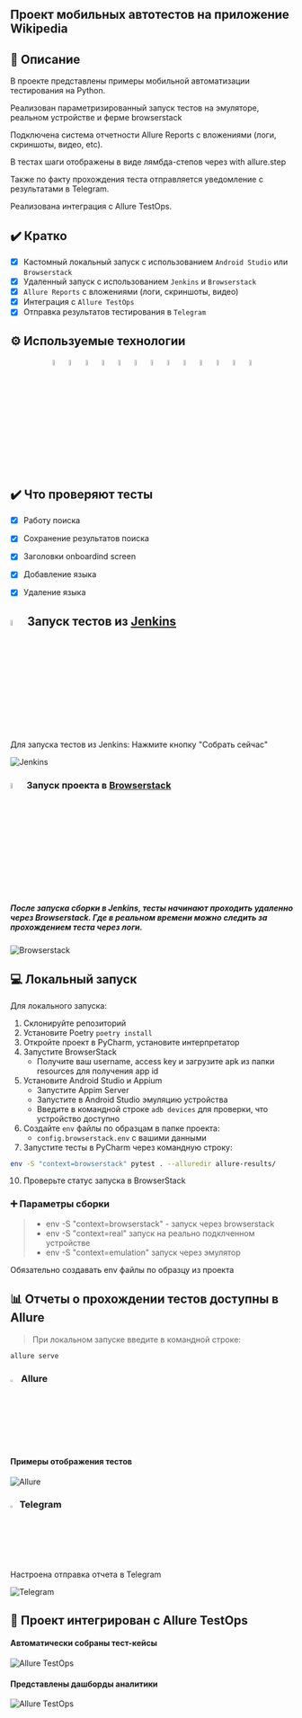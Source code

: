 ## Проект мобильных автотестов на приложение Wikipedia

<!-- Описание -->

## :open_book: Описание
В проекте представлены примеры мобильной автоматизации тестирования на Python. 
<p>Реализован параметризированный запуск тестов на эмуляторе, реальном устройстве и ферме browserstack
<p>Подключена система отчетности Allure Reports с вложениями (логи, скриншоты, видео, etc). 
<p>В тестах шаги отображены в виде лямбда-степов через with allure.step
<p>Также по факту прохождения теста отправляется уведомление с результатами в Telegram.
<p>Реализована интеграция с Allure TestOps.

## :heavy_check_mark: Кратко
- [x] Кастомный локальный запуск с использованием `Android Studio` или `Browserstack`
- [x] Удаленный запуск с использованием `Jenkins` и `Browserstack`
- [x] `Allure Reports` с вложениями (логи, скриншоты, видео)
- [x] Интеграция с `Allure TestOps`
- [x] Отправка результатов тестирования в `Telegram`

<!-- Технологии -->

## :gear: Используемые технологии
<p  align="center">
  <code><img width="5%" title="Pycharm" src="images/logo/pycharm.png"></code>
  <code><img width="5%" title="Python" src="images/logo/python.png"></code>
  <code><img width="5%" title="Pytest" src="images/logo/pytest.png"></code>
  <code><img width="5%" title="Selene" src="images/logo/selene.png"></code>
  <code><img width="5%" title="Selenium" src="images/logo/selenium.png"></code>
  <code><img width="5%" title="GitHub" src="images/logo/github.png"></code>
  <code><img width="5%" title="Jenkins" src="images/logo/jenkins.png"></code>
  <code><img width="5%" title="Jenkins" src="images/logo/android_studio.png"></code>
  <code><img width="5%" title="Jenkins" src="images/logo/appium.png"></code>
  <code><img width="5%" title="Jenkins" src="images/logo/browserstack.png"></code>
  <code><img width="5%" title="Allure Report" src="images/logo/allure_report.png"></code>
  <code><img width="5%" title="Allure TestOps" src="images/logo/allure_testops.png"></code>
<!--   <code><img width="5%" title="Jira" src="images/logo/jira.png"></code> -->
  <code><img width="5%" title="Telegram" src="images/logo/tg.png"></code>
</p>


<!-- Тест кейсы -->

## :heavy_check_mark: Что проверяют тесты

- [x] Работу поиска
- [x] Сохранение результатов поиска
- [x] Заголовки onboardind screen
- [x] Добавление языка
- [x] Удаление языка 


<!-- Jenkins -->

## <img width="5%" title="Jenkins" src="images/logo/jenkins.png"> Запуск тестов из [Jenkins](https://jenkins.autotests.cloud/job/003_t1me0ver_python_wikipedia_app/)

Для запуска тестов из Jenkins:
Нажмите кнопку "Собрать сейчас"

<p><img src="images/screenshots/Jenkins-1.png" alt="Jenkins"/></p>

<!-- Browserstack -->

### <img width="5%" title="Browserstack" src="images/logo/browserstack.png"> Запуск проекта в [Browserstack](https://app-automate.browserstack.com/dashboard/v2/builds/65244ceb48f2f2b65acc631d3c24a9359e0e63dc/sessions/4e836aedbcf9a24ccb8eecd0677bca5a6b5b00fb)
##### После запуска сборки в Jenkins, тесты начинают проходить удаленно через Browserstack. Где в реальном времени можно следить за прохождением теста через логи.

<p><img src="images/screenshots/Browserstack-1.png" alt="Browserstack"/></p>

<!-- Локальный запуск -->

## :computer: Локальный запуск 

Для локального запуска:
1. Склонируйте репозиторий
2. Установите Poetry `poetry install`
3. Откройте проект в PyCharm, установите интерпретатор
4. Запустите BrowserStack
   - Получите ваш username, access key и загрузите apk из папки resources для получения app id
6. Установите Android Studio и Appium
   - Запустите Appim Server
   - Запустите в Android Studio эмуляцию устройства
   - Введите в командной строке `adb devices` для проверки, что устройство доступно
7. Создайте `env` файлы по образцам в папке проекта:
    - `config.browserstack.env` с вашими данными
9. Запустите тесты в PyCharm через командную строку: 
```bash
env -S "context=browserstack" pytest . --alluredir allure-results/
```
10. Проверьте статус запуска в BrowserStack

### :heavy_plus_sign: Параметры сборки

> - env -S "context=browserstack" - запуск через browserstack
> - env -S "context=real" запуск на реально подклченном устройстве
> - env -S "context=emulation" запуск через эмулятор

Обязательно создавать env файлы по образцу из проекта

<!-- Отчеты -->

## :bar_chart: Отчеты о прохождении тестов доступны в Allure

> При локальном запуске введите в командной строке: 
```bash
allure serve 
```

### <img width="3%" title="Allure" src="images/logo/allure_report.png"> Allure

#### Примеры отображения тестов

<img src="images/screenshots/Allure-1.png" alt="Allure"/>

### <img width="2.5%" title="Telegram" src="images/logo/tg.png"> Telegram

Настроена отправка отчета в Telegram

<img src="images/screenshots/Telegramm-1.png" alt="Telegram"/>

<!-- Allure TestOps -->

## :briefcase: Проект интегрирован с Allure TestOps 

#### Автоматически собраны тест-кейсы

<img src="images/screenshots/Allure-2.png" alt="Allure TestOps"/>

#### Представлены дашборды аналитики

<img src="images/screenshots/Allure-3.png" alt="Allure TestOps"/>
